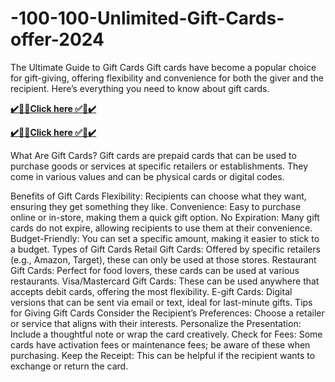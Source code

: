 # -100-100-Unlimited-Gift-Cards-offer-2024
The Ultimate Guide to Gift Cards
Gift cards have become a popular choice for gift-giving, offering flexibility and convenience for both the giver and the recipient. Here’s everything you need to know about gift cards.

**[✔️🌠🌠Click here ✅🎃✔️](https://top.giftcardshopzone.com/alloffer/alloffer.html)**

**[✔️🌠🌠Click here ✅🎃✔️](https://top.giftcardshopzone.com/alloffer/alloffer.html)**

What Are Gift Cards?
Gift cards are prepaid cards that can be used to purchase goods or services at specific retailers or establishments. They come in various values and can be physical cards or digital codes.

Benefits of Gift Cards
Flexibility: Recipients can choose what they want, ensuring they get something they like.
Convenience: Easy to purchase online or in-store, making them a quick gift option.
No Expiration: Many gift cards do not expire, allowing recipients to use them at their convenience.
Budget-Friendly: You can set a specific amount, making it easier to stick to a budget.
Types of Gift Cards
Retail Gift Cards: Offered by specific retailers (e.g., Amazon, Target), these can only be used at those stores.
Restaurant Gift Cards: Perfect for food lovers, these cards can be used at various restaurants.
Visa/Mastercard Gift Cards: These can be used anywhere that accepts debit cards, offering the most flexibility.
E-gift Cards: Digital versions that can be sent via email or text, ideal for last-minute gifts.
Tips for Giving Gift Cards
Consider the Recipient’s Preferences: Choose a retailer or service that aligns with their interests.
Personalize the Presentation: Include a thoughtful note or wrap the card creatively.
Check for Fees: Some cards have activation fees or maintenance fees; be aware of these when purchasing.
Keep the Receipt: This can be helpful if the recipient wants to exchange or return the card.
